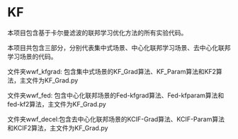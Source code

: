 # KF
本项目包含基于卡尔曼滤波的联邦学习优化方法的所有实验代码。

本项目共包含三部分，分别代表集中式场景、中心化联邦学习场景、去中心化联邦学习场景的代码。

文件夹wwf_kfgrad: 包含集中式场景的KF_Grad算法、KF_Param算法和KF2算法，主文件为KF_Grad.py

文件夹wwf_fed: 包含中心化联邦场景的Fed-kfgrad算法、Fed-kfparam算法和fed-kf2算法，主文件为KF_Grad.py

文件夹wwf_decel:包含去中心化联邦场景的KCIF-Grad算法、KCIF-Param算法和KCIF2算法，主文件为KF_Grad.py

